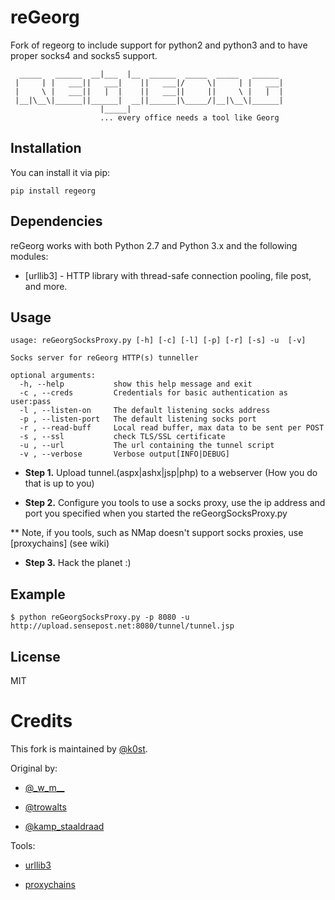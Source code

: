 reGeorg
=========
Fork of regeorg to include support for python2 and python3 and to have
proper socks4 and socks5 support.


```                    _____
  _____   ______  __|___  |__  ______  _____  _____   ______
 |     | |   ___||   ___|    ||   ___|/     \|     | |   ___|
 |     \ |   ___||   |  |    ||   ___||     ||     \ |   |  |
 |__|\__\|______||______|  __||______|\_____/|__|\__\|______|
                    |_____|
                    ... every office needs a tool like Georg
```

Installation
----

You can install it via pip:
```
pip install regeorg
```


Dependencies
-----------

reGeorg works with both Python 2.7 and Python 3.x and the following modules:

* [urllib3] - HTTP library with thread-safe connection pooling, file post, and more.


Usage
--------------

```
usage: reGeorgSocksProxy.py [-h] [-c] [-l] [-p] [-r] [-s] -u  [-v]

Socks server for reGeorg HTTP(s) tunneller

optional arguments:
  -h, --help           show this help message and exit
  -c , --creds         Credentials for basic authentication as user:pass
  -l , --listen-on     The default listening socks address
  -p , --listen-port   The default listening socks port
  -r , --read-buff     Local read buffer, max data to be sent per POST
  -s , --ssl           check TLS/SSL certificate
  -u , --url           The url containing the tunnel script
  -v , --verbose       Verbose output[INFO|DEBUG]
```

* **Step 1.**
Upload tunnel.(aspx|ashx|jsp|php) to a webserver (How you do that is up to
you)

* **Step 2.**
Configure you tools to use a socks proxy, use the ip address and port you
specified when
you started the reGeorgSocksProxy.py

** Note, if you tools, such as NMap doesn't support socks proxies, use
[proxychains] (see wiki) 

* **Step 3.** Hack the planet :)


Example
---------
```
$ python reGeorgSocksProxy.py -p 8080 -u http://upload.sensepost.net:8080/tunnel/tunnel.jsp
```

License
----

MIT

# Credits

This fork is maintained by [@k0st](http://twitter.com/k0st).

Original by:

- [@\_w\_m\_\_](http://twitter.com/_w_m__)

- [@trowalts](http://twitter.com/trowalts)

- [@kamp_staaldraad](http://twitter.com/kamp_staaldraad)

Tools:

- [urllib3](https://pypi.python.org/pypi/urllib3)

- [proxychains](http://sourceforge.net/projects/proxychains/)
